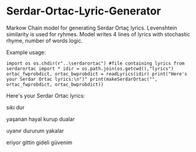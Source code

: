 # Serdar-Ortac-Lyric-Generator

Markow Chain model for generating Serdar Ortaç lyrics. Levenshtein similarity is used for ryhmes. Model writes 4 lines of lyrics with stochastic rhyme, number of words logic.

Example usage:

`import os
os.chdir(r"..\serdarortac") #file containing lyrics
from serdarortac import *
idir = os.path.join(os.getcwd(),"lyrics")
ortac_fwprobdict, ortac_bwprobdict = readLyrics(idir)
print("Here's your Serdar Ortac lyrics:\n")"
print(makeSerdarOrtac("", ortac_fwprobdict, ortac_bwprobdict))`

Here's your Serdar Ortac lyrics:

 sıkı dur
 
 yaşanan hayal kurup dualar
 
 uyanır dururum yakalar
 
 eriyor gittin gideli güvenim 
